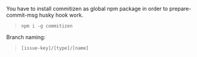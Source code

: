 You have to install commitizen as global npm package in order to prepare-commit-msg husky hook work.

>`npm i -g commitizen`

Branch naming:

>`[issue-key]/[type]/[name]`
